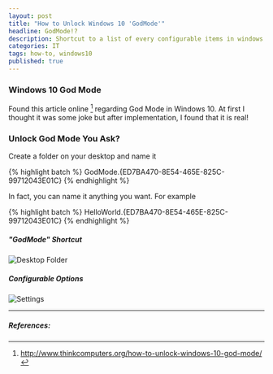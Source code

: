 ```yaml
---
layout: post
title: "How to Unlock Windows 10 'GodMode'"
headline: GodMode!?
description: Shortcut to a list of every configurable items in windows 10
categories: IT
tags: how-to, windows10
published: true
---
```



### Windows 10 God Mode

Found this article online [^1] regarding God Mode in Windows 10. At first I thought it was some joke but after implementation, I found that it is real!

### Unlock God Mode You Ask?
Create a folder on your desktop and name it

{% highlight batch %}
GodMode.{ED7BA470-8E54-465E-825C-99712043E01C}
{% endhighlight %}

In fact, you can name it anything you want. For example

{% highlight batch %}
HelloWorld.{ED7BA470-8E54-465E-825C-99712043E01C}
{% endhighlight %}

##### "GodMode" Shortcut

![Desktop Folder](https://dl.dropboxusercontent.com/u/33327425/images/it/godmode.png)

##### Configurable Options

![Settings](https://dl.dropboxusercontent.com/u/33327425/images/it/godmode2.png)
___

##### References:

[^1]:http://www.thinkcomputers.org/how-to-unlock-windows-10-god-mode/